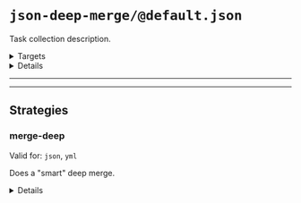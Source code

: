 #  `json-deep-merge/@default.json`

Task collection description.

<!---0--><details>
<!---0--><summary>Targets</summary>

```
project
└─ merge-deep-target.json
```

<!---0--></details>

<!---0--><details>
<!---0--><summary>Details</summary>

## > json-deep-merge/task

_Updating `merge-deep-target.json` using [merge-deep](#mock-plugin-strat-ref-merge-deep)_

- Some purpose.

<!---1--><details>
<!---1--><summary>Targets</summary>

```
project
└─ merge-deep-target.json
```

<!---1--></details>

</details>

------
------

## Strategies

### <a name="mock-plugin-strat-ref-merge-deep">merge-deep</a>

Valid for: `json`, `yml`

Does a "smart" deep merge.

<!---0--><details>
<!---0--><summary>Details</summary>

This will not work as desired for all object deep merging, but should for many cases.

<!---0--></details>


